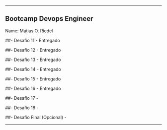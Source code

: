 -------------------------------------------------------------------
Bootcamp Devops Engineer
-------------------------------------------------------------------
Name: Matias O. Riedel


##- Desafio 11 - Entregado

##- Desafio 12 - Entregado

##- Desafio 13 - Entregado

##- Desafio 14 - Entregado

##- Desafio 15 - Entregado

##- Desafio 16 - Entregado

##- Desafio 17 - 

##- Desafio 18 - 

##- Desafio Final (Opcional) - 

-------------------------------------------------------------------